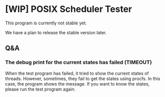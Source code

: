 # [WIP] POSIX Scheduler Tester

This program is currently not stable yet.

We have a plan to release the stable version later.

## Q&A

### The debug print for the current states has failed (TIMEOUT)
When the test program has failed, it tried to show the current states of threads. However, sometimes, they fail to get the states using procfs.
In this case, the program shows the message. If you want to know the states, please run the test program again.
